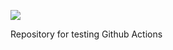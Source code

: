 ![](https://github.com/rbernalc/github-actions-test/workflows/container/badge.svg?branch=master&event=push)

Repository for testing Github Actions

